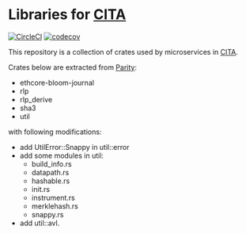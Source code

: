 # Libraries for [CITA](https://github.com/cryptape/cita)

[![CircleCI](https://circleci.com/gh/cryptape/cita-common/tree/develop.svg?style=svg)](https://circleci.com/gh/cryptape/cita-common/tree/develop)
[![codecov](https://codecov.io/gh/cryptape/cita-common/branch/develop/graph/badge.svg)](https://codecov.io/gh/cryptape/cita-common)

This repository is a collection of crates used by microservices in [CITA](https://github.com/cryptape/cita).

Crates below are extracted from [Parity](https://github.com/paritytech/parity):

- ethcore-bloom-journal
- rlp
- rlp_derive
- sha3
- util

with following modifications:

- add UtilError::Snappy in util::error
- add some modules in util:
    - build_info.rs
    - datapath.rs
    - hashable.rs
    - init.rs
    - instrument.rs
    - merklehash.rs
    - snappy.rs
- add util::avl.

